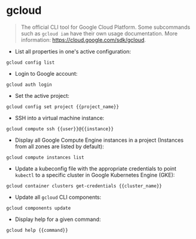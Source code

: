 # gcloud

> The official CLI tool for Google Cloud Platform.
> Some subcommands such as `gcloud iam` have their own usage documentation.
> More information: <https://cloud.google.com/sdk/gcloud>.

- List all properties in one's active configuration:

`gcloud config list`

- Login to Google account:

`gcloud auth login`

- Set the active project:

`gcloud config set project {{project_name}}`

- SSH into a virtual machine instance:

`gcloud compute ssh {{user}}@{{instance}}`

- Display all Google Compute Engine instances in a project (Instances from all zones are listed by default):

`gcloud compute instances list`

- Update a kubeconfig file with the appropriate credentials to point `kubectl` to a specific cluster in Google Kubernetes Engine (GKE):

`gcloud container clusters get-credentials {{cluster_name}}`

- Update all `gcloud` CLI components:

`gcloud components update`

- Display help for a given command:

`gcloud help {{command}}`
